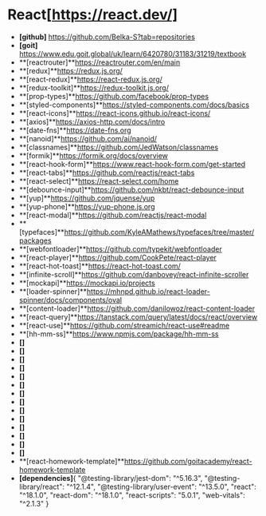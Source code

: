 # **React**[https://react.dev/]

- **[github]** https://github.com/Belka-S?tab=repositories
- **[goit]** https://www.edu.goit.global/uk/learn/6420780/31183/31219/textbook
- **[reactrouter]**https://reactrouter.com/en/main
- **[redux]**https://redux.js.org/
- **[react-redux]**https://react-redux.js.org/
- **[redux-toolkit]**https://redux-toolkit.js.org/
- **[prop-types]**https://github.com/facebook/prop-types
- **[styled-components]**https://styled-components.com/docs/basics
- **[react-icons]**https://react-icons.github.io/react-icons/
- **[axios]**https://axios-http.com/docs/intro
- **[date-fns]**https://date-fns.org
- **[nanoid]**https://github.com/ai/nanoid/
- **[classnames]**https://github.com/JedWatson/classnames
- **[formik]**https://formik.org/docs/overview
- **[react-hook-form]**https://www.react-hook-form.com/get-started
- **[react-tabs]**https://github.com/reactjs/react-tabs
- **[react-select]**https://react-select.com/home
- **[debounce-input]**https://github.com/nkbt/react-debounce-input
- **[yup]**https://github.com/jquense/yup
- **[yup-phone]**https://yup-phone.js.org
- **[react-modal]**https://github.com/reactjs/react-modal
- **[typefaces]**https://github.com/KyleAMathews/typefaces/tree/master/packages
- **[webfontloader]**https://github.com/typekit/webfontloader
- **[react-player]**https://github.com/CookPete/react-player
- **[react-hot-toast]**https://react-hot-toast.com/
- **[infinite-scroll]**https://github.com/danbovey/react-infinite-scroller
- **[mockapi]**https://mockapi.io/projects
- **[loader-spinner]**https://mhnpd.github.io/react-loader-spinner/docs/components/oval
- **[content-loader]**https://github.com/danilowoz/react-content-loader
- **[react-query]**https://tanstack.com/query/latest/docs/react/overview
- **[react-use]**https://github.com/streamich/react-use#readme
- **[hh-mm-ss]**https://www.npmjs.com/package/hh-mm-ss
- **[]**
- **[]**
- **[]**
- **[]**
- **[]**
- **[]**
- **[]**
- **[]**
- **[]**
- **[]**
- **[]**
- **[]**
- **[]**
- **[]**
- **[react-homework-template]**https://github.com/goitacademy/react-homework-template
- **[dependencies]**{ "@testing-library/jest-dom": "^5.16.3",
  "@testing-library/react": "^12.1.4", "@testing-library/user-event": "^13.5.0",
  "react": "^18.1.0", "react-dom": "^18.1.0", "react-scripts": "5.0.1",
  "web-vitals": "^2.1.3" }
